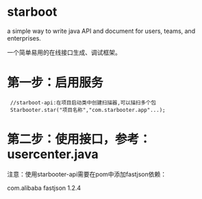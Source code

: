 # starboot

a simple way to write java API and document for users, teams, and enterprises.

一个简单易用的在线接口生成、调试框架。

# 第一步：启用服务
	 //starboot-api:在项目启动类中创建扫描器,可以描扫多个包
	 Starbooter.star("项目名称","com.starbooter.app"...);
  
# 第二步：使用接口，参考：usercenter.java

注意：使用starbooter-api需要在pom中添加fastjson依赖：

 <dependency>
    <groupId>com.alibaba</groupId>
    <artifactId>fastjson</artifactId>
    <version>1.2.4</version>
</dependency>
